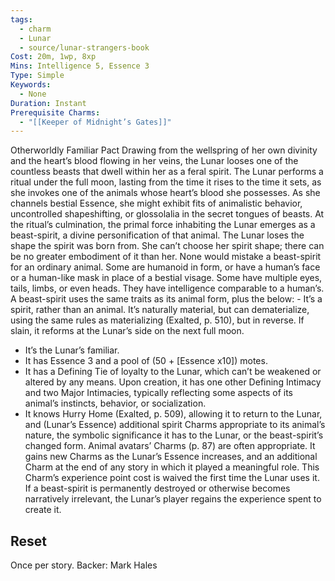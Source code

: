 ```yaml
---
tags:
  - charm
  - Lunar
  - source/lunar-strangers-book
Cost: 20m, 1wp, 8xp
Mins: Intelligence 5, Essence 3
Type: Simple
Keywords:
  - None
Duration: Instant
Prerequisite Charms:
  - "[[Keeper of Midnight’s Gates]]"
---
```

Otherworldly Familiar Pact Drawing from the wellspring of her own divinity and the heart’s blood flowing in her veins, the Lunar looses one of the countless beasts that dwell within her as a feral spirit.
The Lunar performs a ritual under the full moon, lasting from the time it rises to the time it sets, as she invokes one of the animals whose heart’s blood she possesses.
As she channels bestial Essence, she might exhibit fits of animalistic behavior, uncontrolled shapeshifting, or glossolalia in the secret tongues of beasts. At the ritual’s culmination, the primal force inhabiting the Lunar emerges as a beast-spirit, a divine personification of that animal. The Lunar loses the shape the spirit was born from. She can’t choose her spirit shape; there can be no greater embodiment of it than her.
None would mistake a beast-spirit for an ordinary animal. Some are humanoid in form, or have a human’s face or a human-like mask in place of a bestial visage. Some have multiple eyes, tails, limbs, or even heads. They have intelligence comparable to a human’s.
A beast-spirit uses the same traits as its animal form, plus the below:  - It’s a spirit, rather than an animal. It’s naturally material, but can dematerialize, using the same rules as materializing (Exalted, p. 510), but in reverse. If slain, it reforms at the Lunar’s side on the next full moon.
 - It’s the Lunar’s familiar.
 - It has Essence 3 and a pool of (50 + [Essence x10]) motes.
 - It has a Defining Tie of loyalty to the Lunar, which can’t be weakened or altered by any means. Upon creation, it has one other Defining Intimacy and two Major Intimacies, typically reflecting some aspects of its animal’s instincts, behavior, or socialization.
 - It knows Hurry Home (Exalted, p. 509), allowing it to return to the Lunar, and (Lunar’s Essence) additional spirit Charms appropriate to its animal’s nature, the symbolic significance it has to the Lunar, or the beast-spirit’s changed form. Animal avatars’ Charms (p. 87) are often appropriate. It gains new Charms as the Lunar’s Essence increases, and an additional Charm at the end of any story in which it played a meaningful role.
This Charm’s experience point cost is waived the first time the Lunar uses it. If a beast-spirit is permanently destroyed or otherwise becomes narratively irrelevant, the Lunar’s player regains the experience spent to create it.

## Reset 
Once per story.
Backer: Mark Hales